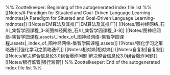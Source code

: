 %% Zoottelkeeper: Beginning of the autogenerated index file list  %%
 [[Notes/A Paradigm for Situated and Goal-Driven Language Learning-mdnotes|A Paradigm for Situated and Goal-Driven Language Learning-mdnotes]]
 [[Notes/EM算法及其推广|EM算法及其推广]]
 [[Notes/图神经网络_石川_集智学园课程_3-8|图神经网络_石川_集智学园课程_3-8]]
 [[Notes/图神经网络-集智学园课程.assets/_Index_of_图神经网络-集智学园课程.assets|_Index_of_图神经网络-集智学园课程.assets]]
 [[Notes/强化学习之策略迭代|强化学习之策略迭代]]
 [[Notes/相对熵|相对熵]]
 [[Notes/自复制|自复制]]
 [[Notes/解决整合信息论3.0组合爆炸问题|解决整合信息论3.0组合爆炸问题]]
 [[Notes/银行监管|银行监管]]
%% Zoottelkeeper: End of the autogenerated index file list  %%
